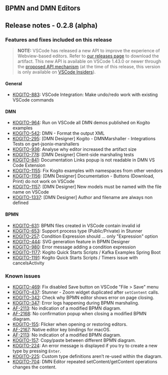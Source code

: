 BPMN and DMN Editors
--

## Release notes - 0.2.8 (alpha)

### Features and fixes included on this release

> **NOTE:** VSCode has released a new API to improve the experience of Webview-based editors. Refer to [our releases page](https://github.com/kiegroup/kogito-tooling/releases) to download the artifact.
This new API is available on VSCode 1.43.0 or newer through the [proposed API mechanism](https://code.visualstudio.com/api/advanced-topics/using-proposed-api) (at the time of this release, this version is only available on [VSCode Insiders](https://code.visualstudio.com/insiders/)). 

#### General
- [KOGITO-883](https://issues.redhat.com/browse/KOGITO-883): VSCode Integration: Make undo/redo work with existing VSCode commands

#### DMN
- [KOGITO-964](https://issues.redhat.com/browse/KOGITO-964): Run on VSCode all DMN demos published on Kogito examples
- [KOGITO-542](https://issues.redhat.com/browse/KOGITO-542): DMN - Format the output XML
- [KOGITO-295](https://issues.redhat.com/browse/KOGITO-295): [DMN Designer] Kogito - DMNMarshaller - Integrations Tests on gwt-jsonix-marshallers
- [KOGITO-936](https://issues.redhat.com/browse/KOGITO-936): Analyse why editor increased the artifact size
- [KOGITO-778](https://issues.redhat.com/browse/KOGITO-778): [DMN Designer] Client-side marshaling tests
- [KOGITO-841](https://issues.redhat.com/browse/KOGITO-841): Documentation Links popup is not readable in DMN VS Code Extension
- [KOGITO-1155](https://issues.redhat.com/browse/KOGITO-1155): Fix Kogito examples with namespaces from other vendors
- [KOGITO-1156](https://issues.redhat.com/browse/KOGITO-1156): [DMN Designer] Documentation - Buttons (Download, Print) do not work on VSCode
- [KOGITO-1157](https://issues.redhat.com/browse/KOGITO-1157): [DMN Designer] New models must be named with the file name on VSCode
- [KOGITO-1337](https://issues.redhat.com/browse/KOGITO-1337): [DMN Designer] Author and filename are always non defined

#### BPMN
- [KOGITO-631](https://issues.redhat.com/browse/KOGITO-631): BPMN files created in VSCode contain invalid id
- [KOGITO-653](https://issues.redhat.com/browse/KOGITO-653): Support process type (Public/Private) in Stunner
- [KOGITO-257](https://issues.redhat.com/browse/KOGITO-257): Condition Expression should … only "Expression" option
- [KOGITO-444](https://issues.redhat.com/browse/KOGITO-444): SVG generation feature in BPMN Designer
- [KOGITO-980](https://issues.redhat.com/browse/KOGITO-980): Error message adding a condition expression
- [KOGITO-1177](https://issues.redhat.com/browse/KOGITO-1177): Kogito Quick Starts Scripts / Kafka Examples Spring Boot
- [KOGITO-1191](https://issues.redhat.com/browse/KOGITO-1191): Kogito Quick Starts Scripts / Timers issue with cancelsActivity 

### Known issues
- [KOGITO-469](https://issues.jboss.org/browse/KOGITO-469): Fix disabled Save button on VSCode "File > Save" menu
- [KOGITO-437](https://issues.jboss.org/browse/KOGITO-437): Stunner - Zoom widget duplicated after `setContent` calls.
- [KOGITO-342](https://issues.jboss.org/browse/KOGITO-342): Check why BPMN editor shows error on page closing.
- [KOGITO-347](https://issues.jboss.org/browse/KOGITO-347): Error logs happening during BPMN marshaling.
- [AF-2113](https://issues.jboss.org/browse/AF-2113): No indication of a modified BPMN diagram. 
- [AF-2168](https://issues.jboss.org/browse/AF-2168): No confirmation popup when closing a modified BPMN diagram.
- [KOGITO-155](https://issues.jboss.org/browse/KOGITO-155): Flicker when opening or restoring editors. 
- [AF-2167](https://issues.jboss.org/browse/AF-2167): Native editor key bindings for macOS. 
- [AF-2113](https://issues.jboss.org/browse/AF-2113): No indication of a modified BPMN diagram. 
- [KOGITO-157](https://issues.jboss.org/browse/KOGITO-157): Copy/paste between different BPMN diagram. 
- [KOGITO-224](https://issues.jboss.org/browse/KOGITO-224): An error message is displayed if you try to create a new type by pressing `Enter`. 
- [KOGITO-225](https://issues.jboss.org/browse/KOGITO-225): Custom type definitions aren’t re-used within the diagram.   
- [KOGITO-704](https://issues.redhat.com/browse/KOGITO-704): DMN Editor repeated setContent/getContent operations changes the content.